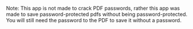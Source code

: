Note: This app is not made to crack PDF passwords, rather this app was made to save password-protected pdfs without being password-protected. 
You will still need the password to the PDF to save it without a password.
